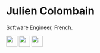 <h1>Julien Colombain</h1>

<p>Software Engineer, French.</p>

[<img height="30" src="https://img.shields.io/badge/website-blueviolet.svg?&style=for-the-badge&logo=google&logoColor=white" />][Website]
[<img height="30" src="https://img.shields.io/badge/twitter-%231DA1F2.svg?&style=for-the-badge&logo=twitter&logoColor=white" />][twitter]
[<img height="30" src="https://img.shields.io/badge/linkedin-blue.svg?&style=for-the-badge&logo=linkedin&logoColor=white" />][LinkedIn]

[twitter]: https://twitter.com/JulienColombain
[linkedin]: https://www.linkedin.com/in/julien-colombain
[website]: https://juliencol.dev
